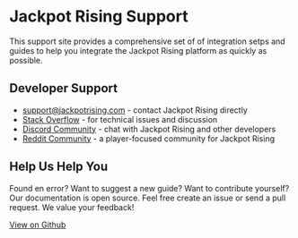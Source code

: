 # Jackpot Rising Support

This support site provides a comprehensive set of of integration setps and guides to help you integrate the Jackpot Rising platform as quickly as possible.

## Developer Support

* <support@jackpotrising.com> - contact Jackpot Rising directly
* [Stack Overflow](https://stackoverflow.com/questions/tagged/jackpotrising) - for technical issues and discussion
* [Discord Community](https://discordapp.com/invite/tVbJZUM) - chat with Jackpot Rising and other developers
* [Reddit Community](https://www.reddit.com/r/jackpotrising/) - a player-focused community for Jackpot Rising

## Help Us Help You

Found en error? Want to suggest a new guide? Want to contribute yourself? Our documentation is open source. Feel free create an issue or send a pull request. We value your feedback!

[View on Github](https://github.com/JackpotRising/jr-docs)